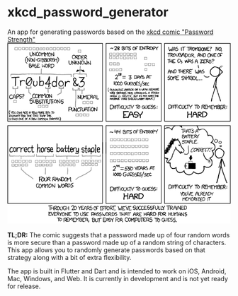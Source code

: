# xkcd_password_generator

An app for generating passwords based on the [xkcd comic "Password Strength"](https://xkcd.com/936/)
![xkcd comic](assets/images/comic.png)

**TL;DR:** The comic suggests that a password made up of four random words is more secure than a password made up of a random string of characters.  This app allows you to randomly generate passwords based on that strategy along with a bit of extra flexibility.  

The app is built in Flutter and Dart and is intended to work on iOS, Android, Mac, Windows, and Web.  It is currently in development and is not yet ready for release.
